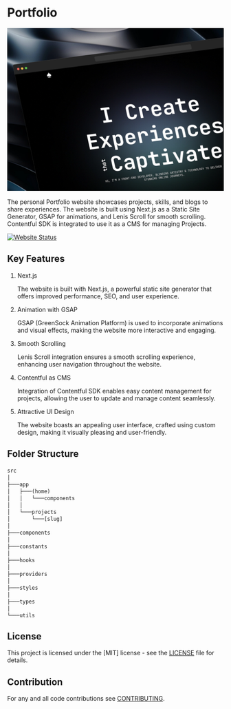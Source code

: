 # Portfolio

![Project Image](public/images/thumbnail.webp)

The personal Portfolio website showcases projects, skills, and blogs to share experiences. The website is built using Next.js as a Static Site Generator, GSAP for animations, and Lenis Scroll for smooth scrolling. Contentful SDK is integrated to use it as a CMS for managing Projects.

[![Website Status](https://img.shields.io/website?url=https://portfolio-joapedu.vercel.app&up_message=Live&down_message=Down&label=Status)](https://portfolio-joapedu.vercel.app/)

## Key Features

1. Next.js

   The website is built with Next.js, a powerful static site generator that offers improved performance, SEO, and user experience.

2. Animation with GSAP

   GSAP (GreenSock Animation Platform) is used to incorporate animations and visual effects, making the website more interactive and engaging.

3. Smooth Scrolling

   Lenis Scroll integration ensures a smooth scrolling experience, enhancing user navigation throughout the website.

4. Contentful as CMS

   Integration of Contentful SDK enables easy content management for projects, allowing the user to update and manage content seamlessly.

5. Attractive UI Design

   The website boasts an appealing user interface, crafted using custom design, making it visually pleasing and user-friendly.

## Folder Structure

```
src
│
├───app
│   ├───(home)
│   │   └───components
│   │
│   └───projects
│       └───[slug]
│
├───components
│
├───constants
│
├───hooks
│
├───providers
│
├───styles
│
├───types
│
└───utils
```


## License

This project is licensed under the [MIT] license - see the [LICENSE](https://github.com/joapedu/portfolio/blob/main/LICENSE) file for details.

## Contribution

For any and all code contributions see [CONTRIBUTING](https://github.com/joapedu/portfolio/blob/main/CONTRIBUTING).

